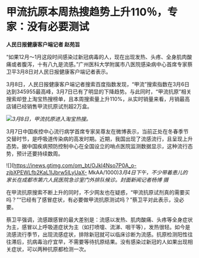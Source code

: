 # 甲流抗原本周热搜趋势上升110％，专家：没有必要测试

**人民日报健康客户端记者 赵苑旨**

“如果12月～1月这段时间感染过新冠病毒的人，现在出现发热、头疼、全身肌肉酸痛或者腹泻，十有八九是流感。”广州医科大学附属市八医院感染病中心首席专家蔡卫平3月8日对人民日报健康客户端记者表示。

3月8日，人民日报健康客户端记者搜索百度指数发现，“甲流”搜索指数在3月6日达到345955最高峰，3月7日已有了明显的下降趋势。与此同时，“甲流抗原”相关搜索却登上淘宝热搜榜单，且本周搜索量上升110%，从实时销量来看，月销最高店铺已经销售甲流抗原试剂超2万盒。

![](https://inews.gtimg.com/om_bt/OzYshqsfv68IIAcjfWXgyhtuaC6cX29iDMbPCNPaa2l7kAA/1000)_3月8日，甲流抗原进入淘宝热搜。_

3月7日中国疾控中心流行病学首席专家吴尊友在微博表示，当前正处在冬春季节交替时节，是呼吸道传染病的高发时期。近期，我国出现了流感流行，且呈现上升态势。据中国疾病预防控制中心在全国设立的哨点医院监测数据显示，这种流行态势，预计还要持续数周。

![](https://inews.gtimg.com/om_bt/OJkl4Nso7P0A_o-zjbXPEWLfb2KaL1IJbrw5lLyUaX-
MkAA/1000)_3月4日下午，不少带着患儿的家长在成都市第六人民医院急诊室门外排队候诊。封面新闻记者杨博 摄_

在甲流抗原搜索不断上升的同时，不少网友也在疑惑，“甲流抗原试剂真的需要买吗？”“已经有了感冒症状，有必要做甲流抗原测试吗？”蔡卫平对此表示，没必要。

蔡卫平强调，流感跟感冒的最大差别是：流感以发热、肌肉酸痛、头疼等全身症状为主，感冒以上呼吸道症状为主（如打喷嚏、流涕、咽干等），发热很轻。如今是流感流行季节，出现流感症状，排除新冠就可以临床诊断为流感。抗原检测阳性往往滞后，抗病毒治疗宜早，不需要等待抗原结果。没有感染过新冠的人如果出现相关症状，可以两种抗原都检测一次。

